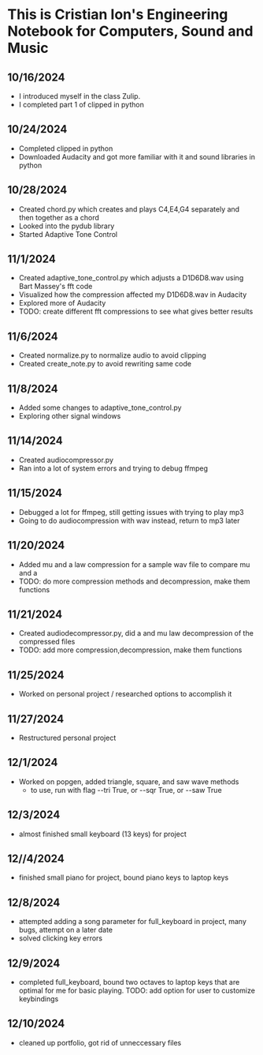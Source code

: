 # This is Cristian Ion's Engineering Notebook for Computers, Sound and Music

## 10/16/2024
- I introduced myself in the class Zulip.
- I completed part 1 of clipped in python

## 10/24/2024
- Completed clipped in python
- Downloaded Audacity and got more familiar with it and sound libraries in python

## 10/28/2024
- Created chord.py which creates and plays C4,E4,G4 separately and then together as a chord
- Looked into the pydub library
- Started Adaptive Tone Control

## 11/1/2024
- Created adaptive_tone_control.py which adjusts a D1D6D8.wav using Bart Massey's fft code
- Visualized how the compression affected my D1D6D8.wav in Audacity
- Explored more of Audacity
- TODO: create different fft compressions to see what gives better results

## 11/6/2024
- Created normalize.py to normalize audio to avoid clipping
- Created create_note.py to avoid rewriting same code

## 11/8/2024
- Added some changes to adaptive_tone_control.py
- Exploring other signal windows

## 11/14/2024
- Created audiocompressor.py
- Ran into a lot of system errors and trying to debug ffmpeg

## 11/15/2024
- Debugged a lot for ffmpeg, still getting issues with trying to play mp3
- Going to do audiocompression with wav instead, return to mp3 later

## 11/20/2024
- Added mu and a law compression for a sample wav file to compare mu and a
- TODO: do more compression methods and decompression, make them functions 

## 11/21/2024
- Created audiodecompressor.py, did a and mu law decompression of the compressed files
- TODO: add more compression,decompression, make them functions

## 11/25/2024
- Worked on personal project / researched options to accomplish it 

## 11/27/2024
- Restructured personal project

## 12/1/2024
- Worked on popgen, added triangle, square, and saw wave methods
    - to use, run with flag --tri True, or --sqr True, or --saw True

## 12/3/2024
- almost finished small keyboard (13 keys) for project

## 12//4/2024
- finished small piano for project, bound piano keys to laptop keys

## 12/8/2024
- attempted adding a song parameter for full_keyboard in project, many bugs, attempt on a later date
- solved clicking key errors

## 12/9/2024
- completed full_keyboard, bound two octaves to laptop keys that are optimal for me for basic playing. TODO: add option for user to customize keybindings

## 12/10/2024
- cleaned up portfolio, got rid of unneccessary files